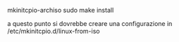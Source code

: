 mkinitcpio-archiso
sudo make install

a questo punto si dovrebbe creare una configurazione
in /etc/mkinitcpio.d/linux-from-iso

